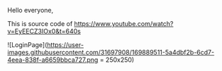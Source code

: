 Hello everyone,

This is source code of https://www.youtube.com/watch?v=EyEECZ3IOx0&t=640s 

![LoginPage](https://user-images.githubusercontent.com/31697908/169889511-5a4dbf2b-6cd7-4eea-838f-a6659bbca727.png = 250x250)
